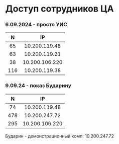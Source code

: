 # Доступ сотрудников ЦА

### 6.09.2024 - просто УИС
 | N | IP |
 | :-: | :-: |
     65  | 10.200.119.48
     63 | 10.200.119.21
     38 | 10.200.106.220
    116 | 10.200.119.38

### 9.09.24 - показ Бударину
 | N | IP |
 | :-: | :-: |
     74 | 10.200.119.48
    478 | 10.200.247.72 
    295 | 10.200.106.220


Бударин - демонстрационный комп: 10.200.247.72 
